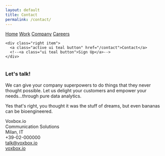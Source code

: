 ```yaml
---
layout: default
title: Contact
permalink: /contact/
---    
```



<div class="ui container"> 
  <div class="ui large secondary pointing menu">
    <a class="toc item">
      <i class="voxbox sidebar icon"></i>
    </a>
    <a class=" item" href="/">Home</a>
    <a class=" item" href="/work">Work</a>
    <a class="item" href="/company">Company</a>
    <a class="item" href="/careers">Careers</a>   
    
    <div class="right item">
      <a class="active ui teal button" href="/contact">Contact</a>
      <!--<a class="ui teal button">Sign Up</a>-->
    </div>
    
  </div>
  
<div class="ui vertical stripe segment">
<div class="ui middle aligned stackable grid container">
  <div class="row">
    <div class="eight wide column">
      <h3 class="ui header">Let's talk!</h3>
      <p>We can give your company superpowers to do things that they never thought possible. Let us delight your customers and empower your needs...through pure data analytics.</p>
      <p>Yes that's right, you thought it was the stuff of dreams, but even bananas can be bioengineered.</p>
<div class="ui relaxed divided list">
  <div class="item">
    <i class="large github middle aligned icon"></i>
    <div class="content">
      <a class="header">Voxbox.io</a>
      <div class="description">Communication Solutions</div>
    </div>
  </div>

</div>      
    </div>
    <div class="six wide right floated column">
 <div class="ui list">

  <div class="item">
    <i class="marker icon"></i>
    <div class="content">
      Milan, IT
    </div>
  </div>
  <div class="item">
    <i class="phone icon"></i>
    <div class="content">
     +39-02-000000
    </div>
  </div>  
  <div class="item">
    <i class="mail icon"></i>
    <div class="content">
      <a href="mailto:talk@voxbox.io">talk@voxbox.io</a>
    </div>
  </div>
  <div class="item">
    <i class="linkify icon"></i>
    <div class="content">
      <a href="http://www.voxbox.io">voxbox.io</a>
    </div>
  </div>
</div>
</div>
    </div>
  </div>

</div>
</div>


